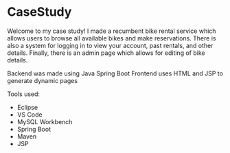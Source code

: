 # CaseStudy

Welcome to my case study! I made a recumbent bike rental service which allows users to browse all available bikes and make reservations. There is also a system for logging in to view your account, past rentals, and other details. Finally, there is an admin page which allows for editing of bike details.

Backend was made using Java Spring Boot
Frontend uses HTML and JSP to generate dynamic pages

Tools used:
  - Eclipse
  - VS Code
  - MySQL Workbench
  - Spring Boot
  - Maven
  - JSP
